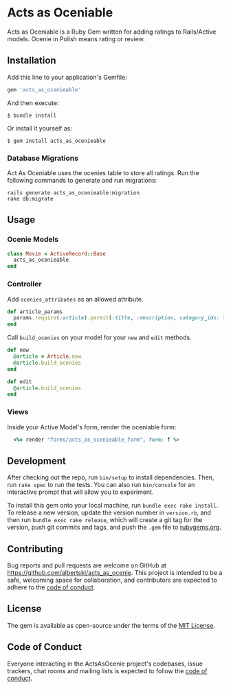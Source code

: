 # Acts as Oceniable

Acts as Oceniable is a Ruby Gem written for adding ratings to Rails/Active
models. Ocenie in Polish means rating or review.

## Installation

Add this line to your application's Gemfile:

```ruby
gem 'acts_as_ocenieable'
```

And then execute:

    $ bundle install

Or install it yourself as:

    $ gem install acts_as_ocenieable

### Database Migrations

Act As Oceniable uses the ocenies table to store all ratings. Run the following
commands to generate and run migrations:

    rails generate acts_as_ocenieable:migration
    rake db:migrate

## Usage

### Ocenie Models

```ruby
class Movie < ActiveRecord::Base
  acts_as_ocenieable
end
```

### Controller

Add `ocenies_attributes` as an allowed attribute.

```ruby
def article_params
  params.require(:article).permit(:title, :description, category_ids: [], ocenies_attributes: {})
end
```

Call `build_ocenies` on your model for your `new` and `edit` methods.

```ruby
def new
  @article = Article.new
  @article.build_ocenies
end

def edit
  @article.build_ocenies
end
```

### Views

Inside your Active Model's form, render the oceniable form:

```ruby
  <%= render "forms/acts_as_ocenieable_form", form: f %>
```

## Development

After checking out the repo, run `bin/setup` to install dependencies. Then, run `rake spec` to run the tests. You can also run `bin/console` for an interactive prompt that will allow you to experiment.

To install this gem onto your local machine, run `bundle exec rake install`. To release a new version, update the version number in `version.rb`, and then run `bundle exec rake release`, which will create a git tag for the version, push git commits and tags, and push the `.gem` file to [rubygems.org](https://rubygems.org).

## Contributing

Bug reports and pull requests are welcome on GitHub at https://github.com/albertski/acts_as_ocenie. This project is intended to be a safe, welcoming space for collaboration, and contributors are expected to adhere to the [code of conduct](https://github.com/albertski/acts_as_ocenie/blob/master/CODE_OF_CONDUCT.md).


## License

The gem is available as open-source under the terms of the [MIT License](https://opensource.org/licenses/MIT).

## Code of Conduct

Everyone interacting in the ActsAsOcenie project's codebases, issue trackers, chat rooms and mailing lists is expected to follow the [code of conduct](https://github.com/albertski/acts_as_ocenie/blob/master/CODE_OF_CONDUCT.md).
